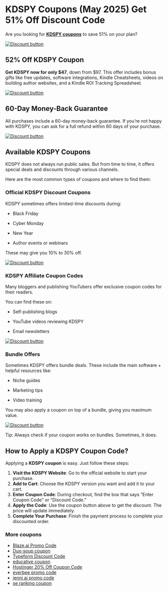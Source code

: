 # KDSPY Coupons (May 2025) Get 51% Off Discount Code

Are you looking for [**KDSPY coupons**](https://shadowx--leadsclick.thrivecart.com/kdspy-v5/) to save 51% on your plan?

[![Discount button](https://github.com/user-attachments/assets/bdefa816-8ff6-4ca9-9d9f-ee34b58ea0b3)](https://shadowx--leadsclick.thrivecart.com/kdspy-v5/)

## 52% Off KDSPY Coupon

**Get KDSPY now for only $47**, down from $97. This offer includes bonus gifts like free updates, software integrations, Kindle Cheatsheets, videos on building author websites, and a Kindle ROI Tracking Spreadsheet.

[![Discount button](https://github.com/user-attachments/assets/bdefa816-8ff6-4ca9-9d9f-ee34b58ea0b3)](https://shadowx--leadsclick.thrivecart.com/kdspy-v5/)

## 60-Day Money-Back Guarantee

All purchases include a 60-day money-back guarantee. If you’re not happy with KDSPY, you can ask for a full refund within 60 days of your purchase.

[![Discount button](https://github.com/user-attachments/assets/bdefa816-8ff6-4ca9-9d9f-ee34b58ea0b3)](https://shadowx--leadsclick.thrivecart.com/kdspy-v5/)

## Available KDSPY Coupons

KDSPY does not always run public sales. But from time to time, it offers special deals and discounts through various channels.

Here are the most common types of coupons and where to find them:

### Official KDSPY Discount Coupons

KDSPY sometimes offers limited-time discounts during:

* Black Friday

* Cyber Monday

* New Year

* Author events or webinars

These may give you 10% to 30% off.

[![Discount button](https://github.com/user-attachments/assets/bdefa816-8ff6-4ca9-9d9f-ee34b58ea0b3)](https://shadowx--leadsclick.thrivecart.com/kdspy-v5/)

### KDSPY Affiliate Coupon Codes

Many bloggers and publishing YouTubers offer exclusive coupon codes for their readers.

You can find these on:

* Self-publishing blogs

* YouTube videos reviewing KDSPY

* Email newsletters

[![Discount button](https://github.com/user-attachments/assets/bdefa816-8ff6-4ca9-9d9f-ee34b58ea0b3)](https://shadowx--leadsclick.thrivecart.com/kdspy-v5/)

### Bundle Offers

Sometimes KDSPY offers bundle deals. These include the main software + helpful resources like:

* Niche guides

* Marketing tips

* Video training

You may also apply a coupon on top of a bundle, giving you maximum value.

[![Discount button](https://github.com/user-attachments/assets/bdefa816-8ff6-4ca9-9d9f-ee34b58ea0b3)](https://shadowx--leadsclick.thrivecart.com/kdspy-v5/)

Tip: Always check if your coupon works on bundles. Sometimes, it does.

## How to Apply a KDSPY Coupon Code?

Applying a **KDSPY coupon** is easy. Just follow these steps:

1. **Visit the KDSPY Website**: Go to the official website to start your purchase.
2. **Add to Cart**: Choose the KDSPY version you want and add it to your cart.
3. **Enter Coupon Code**: During checkout, find the box that says “Enter Coupon Code” or “Discount Code.”
4. **Apply the Code**: Use the coupon button above to get the discount. The price will update immediately.
5. **Complete Your Purchase**: Finish the payment process to complete your discounted order.

### More coupons

* [Blaze.ai Promo Code](https://github.com/williamssw/Blaze/)
* [Dux-soup coupon](https://github.com/williamssw/Dux/)
* [Typeform Discount Code](https://github.com/pauld34rf/Typeform/)
* [educative coupon](https://github.com/pauld34rf/Educative/)
* [Hostinger 20% Off Coupon Code](https://github.com/pauld34rf/Hostinger/)
* [everbee promo code](https://github.com/williamssw/everbee/)
* [jenni ai promo code](https://github.com/SERankingCoupon/Jenni/)
* [se ranking coupon](https://github.com/SERankingCoupon/discount/)
